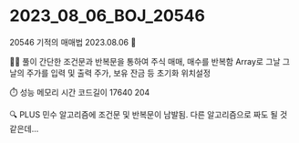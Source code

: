 # 2023_08_06_BOJ_20546
20546 기적의 매매법
2023.08.06 📆

👩‍🏫 풀이
간단한 조건문과 반복문을 통하여 주식 매매, 매수를 반복함 
Array로 그날 그날의 주가를 입력 및 출력
주가, 보유 잔금 등 초기화 위치설정

⏱️ 성능
메모리	시간	코드길이
  17640      	204
  
🔍 PLUS
민수 알고리즘에 조건문 및 반복문이 남발됨. 다른 알고리즘으로 짜도 될 것 같은데... 
